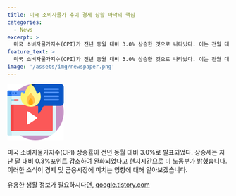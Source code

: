 ```yaml
---
title: 미국 소비자물가 추이 경제 상황 파악의 핵심
categories:
  - News
excerpt: >
  미국 소비자물가지수(CPI)가 전년 동월 대비 3.0% 상승한 것으로 나타났다. 이는 전월 대비 0.3%포인트 감소한 수치로, 상승세가 완화되었다.
feature_text: >
  미국 소비자물가지수(CPI)가 전년 동월 대비 3.0% 상승한 것으로 나타났다. 이는 전월 대비 0.3%포인트 감소한 수치로, 상승세가 완화되었다.
image: '/assets/img/newspaper.png'
---
```


<p><img src="/assets/img/news.png" alt="rentncar 속보" /></p>

<p>미국 소비자물가지수(CPI) 상승률이 전년 동월 대비 3.0%로 발표되었다. 상승세는 지난 달 대비 0.3%포인트 감소하여 완화되었다고 현지시간으로 미 노동부가 밝혔습니다. 이러한 소식이 경제 및 금융시장에 미치는 영향에 대해 알아보겠습니다.</p>
유용한 생활 정보가 필요하시다면, <a href="https://qoogle.tistory.com" rel="dofollow">qoogle.tistory.com</a>


